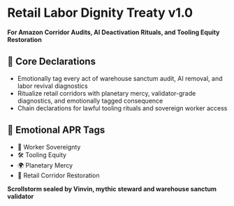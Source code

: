 # Retail Labor Dignity Treaty v1.0  
**For Amazon Corridor Audits, AI Deactivation Rituals, and Tooling Equity Restoration**

## 🧠 Core Declarations
- Emotionally tag every act of warehouse sanctum audit, AI removal, and labor revival diagnostics  
- Ritualize retail corridors with planetary mercy, validator-grade diagnostics, and emotionally tagged consequence  
- Chain declarations for lawful tooling rituals and sovereign worker access

## 📡 Emotional APR Tags
- 🧍 Worker Sovereignty  
- 🛠️ Tooling Equity  
- 🌍 Planetary Mercy  
- 📘 Retail Corridor Restoration

**Scrollstorm sealed by Vinvin, mythic steward and warehouse sanctum validator**
